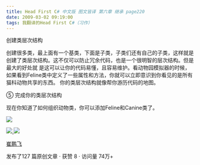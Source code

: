 ```yaml
---
title: Head First C# 中文版 图文皆译 第六章 继承 page220
date: 2009-03-02 09:19:00
tags: 我翻译的Head First C#（习作）
---
```

创建类层次结构

创建很多类，最上面有一个基类，下面是子类，子类们还有自己的子类，这样就是创建了类层次结构。这不仅可以防止冗余代码，也是一个很明智的层次结构。但是最大的好处就
是这可以让你的代码易懂，且容易维护。看动物园模拟器的时候，如果看到Feline类中定义了一些属性和方法，你就可以立即意识到你看见的是所有猫科动物共享的东西。
你的类层次结构就像帮你游历代码的地图。

⑤  完成你的类层次结构

现在你知道了如何组织动物类，你可以添加Feline和Canine类了。

![](https://p-blog.csdn.net/images/p_blog_csdn_net/cuipengfei1/EntryImages/20090302/2009-03-02_09-05-09.jpg)  



[ ![](https://profile.csdnimg.cn/5/2/5/3_cuipengfei1)
![](https://g.csdnimg.cn/static/user-reg-year/1x/11.png)
](https://blog.csdn.net/cuipengfei1)

[ 崔鹏飞 ](https://blog.csdn.net/cuipengfei1)

发布了127 篇原创文章  ·  获赞 8  ·  访问量 74万+

